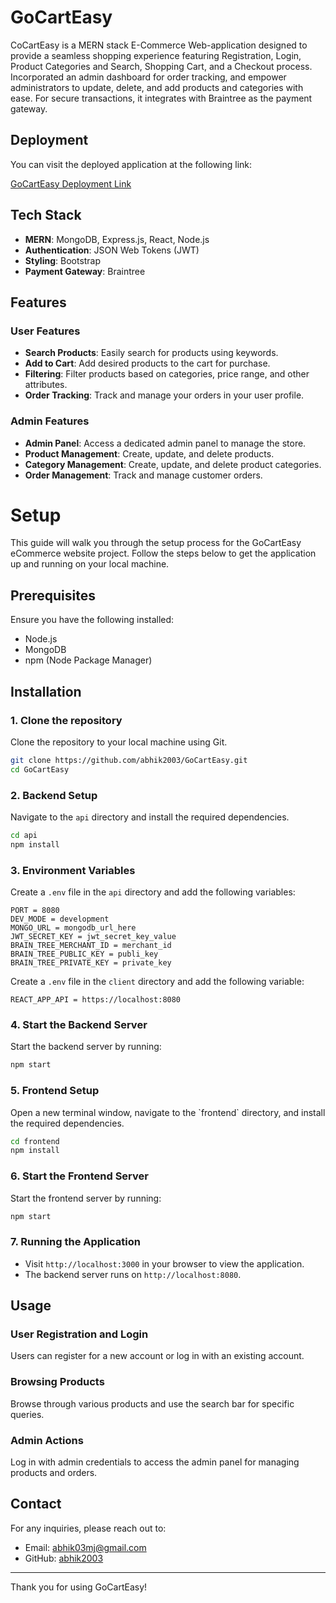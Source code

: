 
# GoCartEasy

CoCartEasy is a MERN stack E-Commerce Web-application  designed to provide a seamless shopping experience featuring Registration, Login, Product Categories and Search, Shopping Cart, and a Checkout process. Incorporated an admin dashboard for order tracking, and empower administrators to update, delete, and add products and categories with ease. For secure transactions, it integrates with Braintree as the payment gateway.


## Deployment

You can visit the deployed application at the following link:

[GoCartEasy Deployment Link](https://go-cart-easy.vercel.app/)

## Tech Stack

- **MERN**: MongoDB, Express.js, React, Node.js
- **Authentication**: JSON Web Tokens (JWT)
- **Styling**: Bootstrap
- **Payment Gateway**: Braintree

## Features

### User Features

- **Search Products**: Easily search for products using keywords.
- **Add to Cart**: Add desired products to the cart for purchase.
- **Filtering**: Filter products based on categories, price range, and other attributes.
- **Order Tracking**: Track and manage your orders in your user profile.

### Admin Features

- **Admin Panel**: Access a dedicated admin panel to manage the store.
- **Product Management**: Create, update, and delete products.
- **Category Management**: Create, update, and delete product categories.
- **Order Management**: Track and manage customer orders.


# Setup

This guide will walk you through the setup process for the GoCartEasy eCommerce website project. Follow the steps below to get the application up and running on your local machine.

## Prerequisites

Ensure you have the following installed:

- Node.js
- MongoDB
- npm (Node Package Manager)

## Installation

### 1. Clone the repository

Clone the repository to your local machine using Git.

```bash
git clone https://github.com/abhik2003/GoCartEasy.git
cd GoCartEasy
```

### 2. Backend Setup

Navigate to the `api` directory and install the required dependencies.

```bash
cd api
npm install
```

### 3. Environment Variables

Create a `.env` file in the `api` directory and add the following variables:

```
PORT = 8080
DEV_MODE = development
MONGO_URL = mongodb_url_here
JWT_SECRET_KEY = jwt_secret_key_value
BRAIN_TREE_MERCHANT_ID = merchant_id
BRAIN_TREE_PUBLIC_KEY = publi_key
BRAIN_TREE_PRIVATE_KEY = private_key
```
Create a `.env` file in the `client` directory and add the following variable:

```
REACT_APP_API = https://localhost:8080
```
### 4. Start the Backend Server

Start the backend server by running:

```bash
npm start
```
### 5. Frontend Setup

Open a new terminal window, navigate to the \`frontend\` directory, and install the required dependencies.

```bash
cd frontend
npm install
```

### 6. Start the Frontend Server

Start the frontend server by running:

```bash
npm start
```

### 7. Running the Application

- Visit `http://localhost:3000` in your browser to view the application.
- The backend server runs on `http://localhost:8080`.

## Usage

### User Registration and Login

Users can register for a new account or log in with an existing account.

### Browsing Products

Browse through various products and use the search bar for specific queries.

### Admin Actions

Log in with admin credentials to access the admin panel for managing products and orders.

## Contact

For any inquiries, please reach out to:

- Email: abhik03mj@gmail.com
- GitHub: [abhik2003](https://github.com/abhik2003)

---

Thank you for using GoCartEasy!
